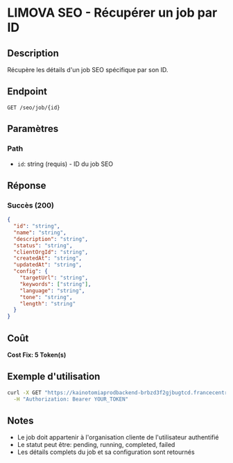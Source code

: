 # LIMOVA SEO - Récupérer un job par ID

## Description
Récupère les détails d'un job SEO spécifique par son ID.

## Endpoint
```
GET /seo/job/{id}
```

## Paramètres

### Path
- `id`: string (requis) - ID du job SEO

## Réponse

### Succès (200)
```json
{
  "id": "string",
  "name": "string",
  "description": "string",
  "status": "string",
  "clientOrgId": "string",
  "createdAt": "string",
  "updatedAt": "string",
  "config": {
    "targetUrl": "string",
    "keywords": ["string"],
    "language": "string",
    "tone": "string",
    "length": "string"
  }
}
```

## Coût
**Cost Fix: 5 Token(s)**

## Exemple d'utilisation

```bash
curl -X GET "https://kainotomiaprodbackend-brbzd3f2gjbugtcd.francecentral-01.azurewebsites.net/seo/job/job-id-123" \
  -H "Authorization: Bearer YOUR_TOKEN"
```

## Notes
- Le job doit appartenir à l'organisation cliente de l'utilisateur authentifié
- Le statut peut être: pending, running, completed, failed
- Les détails complets du job et sa configuration sont retournés 